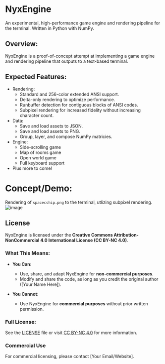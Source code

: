 # NyxEngine
An experimental, high-performance game engine and rendering pipeline for the terminal. Written in Python with NumPy.

## Overview:
NyxEngine is a proof-of-concept attempt at implementing a game engine and rendering pipeline that outputs to a text-based terminal. 

## Expected Features:
- Rendering:
  - Standard and 256-color extended ANSI support.
  - Delta-only rendering to optimize performance.
  - Runbuffer detection for contiguous blocks of ANSI codes.
  - Subpixel rendering for increased fidelity without increasing character count.
- Data:
  - Save and load assets to JSON.
  - Save and load assets to PNG.
  - Group, layer, and compose NumPy matricies.
- Engine:
  - Side-scrolling game
  - Map of rooms game
  - Open world game
  - Full keyboard support
- Plus more to come!

# Concept/Demo:
Rendering of `spacecship.png` to the terminal, utlizing subpixel rendering.
![image](https://github.com/user-attachments/assets/c6d36b0d-2fbe-4a08-ba9a-6fd98db5e6ce)


## License

NyxEngine is licensed under the **Creative Commons Attribution-NonCommercial 4.0 International License (CC BY-NC 4.0)**.

### What This Means:
- **You Can:**
  - Use, share, and adapt NyxEngine for **non-commercial purposes**.
  - Modify and share the code, as long as you credit the original author ([Your Name Here]).

- **You Cannot:**
  - Use NyxEngine for **commercial purposes** without prior written permission.

### Full License:
See the [LICENSE](LICENSE) file or visit [CC BY-NC 4.0](https://creativecommons.org/licenses/by-nc/4.0/) for more information.

### Commercial Use
For commercial licensing, please contact [Your Email/Website].

